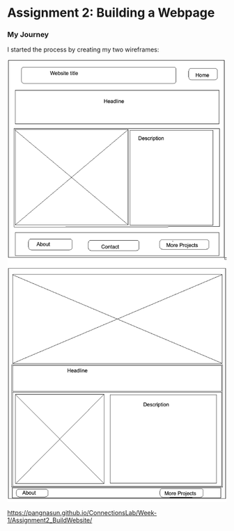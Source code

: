 # Assignment 2: Building a Webpage

### My Journey
I started the process by creating my two wireframes:

![Wireframe #1](wireframes/Wireframe1.png)
![Wireframe #1](wireframes/Wireframe2.png)

https://pangnasun.github.io/ConnectionsLab/Week-1/Assignment2_BuildWebsite/
